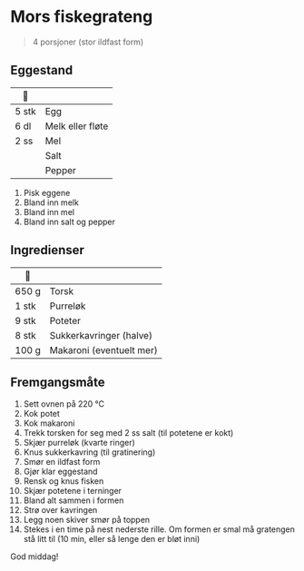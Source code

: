 # Mors fiskegrateng

> 4 porsjoner (stor ildfast form)

## Eggestand

|🥄| |
|-|-|
|5 stk|Egg|
|6 dl|Melk eller fløte|
|2 ss|Mel|
||Salt|
||Pepper|

1. Pisk eggene
2. Bland inn melk
3. Bland inn mel
4. Bland inn salt og pepper

## Ingredienser

|🥄| |
|-|-|
|650 g|Torsk|
|1 stk|Purreløk|
|9 stk|Poteter|
|8 stk|Sukkerkavringer (halve)|
|100 g|Makaroni (eventuelt mer)|

## Fremgangsmåte
1. Sett ovnen på 220 °C
2. Kok potet
3. Kok makaroni
4. Trekk torsken for seg med 2 ss salt (til potetene er kokt)
5. Skjær purreløk (kvarte ringer)
6. Knus sukkerkavring (til gratinering)
7. Smør en ildfast form
8. Gjør klar eggestand
9. Rensk og knus fisken
10. Skjær potetene i terninger
11. Bland alt sammen i formen
12. Strø over kavringen
13. Legg noen skiver smør på toppen
14. Stekes i en time på nest nederste rille.
    Om formen er smal må gratengen stå litt til (10 min, eller så lenge den er bløt inni)

God middag!
